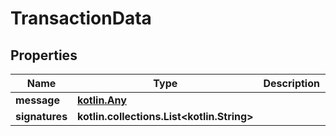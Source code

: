 
# TransactionData

## Properties
Name | Type | Description | Notes
------------ | ------------- | ------------- | -------------
**message** | [**kotlin.Any**](.md) |  | 
**signatures** | **kotlin.collections.List&lt;kotlin.String&gt;** |  | 



